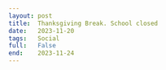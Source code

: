 ```yaml
---
layout: post
title:  Thanksgiving Break. School closed
date:   2023-11-20
tags:   Social
full:   False
end:    2023-11-24
---
```

